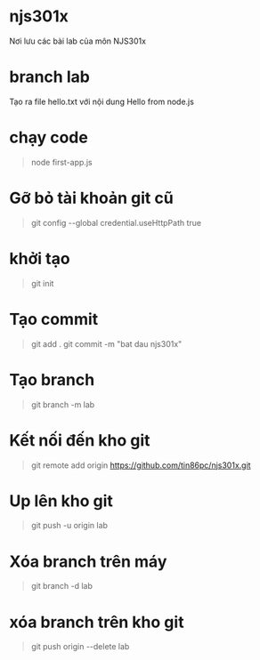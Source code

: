 # njs301x
Nơi lưu các bài lab của môn NJS301x

 
# branch lab
Tạo ra file hello.txt với nội dung Hello from node.js
# chạy code
>node first-app.js





# Gỡ bỏ tài khoản git cũ
>git config --global credential.useHttpPath true


# khởi tạo
>git init

# Tạo commit
>git add .
>git commit -m "bat dau njs301x"

# Tạo branch
>git branch -m lab

# Kết nối đến kho git
>git remote add origin https://github.com/tin86pc/njs301x.git

# Up lên kho git
>git push -u origin lab


# Xóa branch trên máy
>git branch -d lab

# xóa branch trên kho git
>git push origin --delete lab